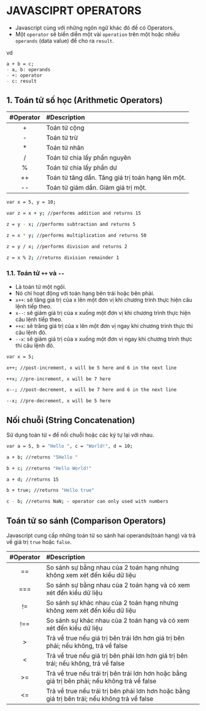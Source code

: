 # JAVASCIPRT OPERATORS

- Javascript cùng với những ngôn ngữ khác đó đề có Operators.
- Một `operator` sẽ biển diễn một vài `operation` trên một hoặc nhiều `operands` (data value) để cho ra `result`.

vd
```md
a + b = c;
- a, b: operands
- +: operator
- c: result
```

## 1. Toán tử số học (Arithmetic Operators)
| #Operator | #Description                                             |
| :-------: | :------------------------------------------------------- |
| +         | Toán tử cộng                                             |
| -         | Toán tử trừ                                              |
| *         | Toán tử nhân                                             |
| /         | Toán tử chia lấy phần nguyên                             |
| %         | Toán tử chia lấy phần dư                                 |
| ++        | Toán tử tăng dần. Tăng giá trị toán hạng lên một.        |
| --        | Toán tử giảm dần. Giảm giá trị một.                      |

```bash
var x = 5, y = 10;

var z = x + y; //performs addition and returns 15

z = y - x; //performs subtraction and returns 5

z = x * y; //performs multiplication and returns 50

z = y / x; //performs division and returns 2

z = x % 2; //returns division remainder 1
```

### 1.1. Toán tử `++` và `--`
- Là toán tử một ngôi.
- Nó chỉ hoạt động với toán hạng bên trái hoặc bên phải.
- `x++`: sẽ tăng giá trị của x lên một đơn vị khi chương trình thực hiện câu lệnh tiếp theo.
- `x--`: sẽ giảm giá trị của x xuống một đơn vị khi chương trình thực hiện câu lệnh tiếp theo.
- `++x`: sẽ trăng giá trị của x lên một đơn vị ngay khi chương trình thực thi câu lệnh đó.
- `--x`: sẽ giảm giá trị của x xuống một đơn vị ngay khi chương trình thực thi câu lệnh đó.
```bash
var x = 5;

x++; //post-increment, x will be 5 here and 6 in the next line

++x; //pre-increment, x will be 7 here

x--; //post-decrement, x will be 7 here and 6 in the next line

--x; //pre-decrement, x will be 5 here
```

## Nối chuỗi (String Concatenation)
Sử dụng toán tử `+` để nối chuỗi hoặc các ký tự lại với nhau.

```bash
var a = 5, b = "Hello ", c = "World!", d = 10;

a + b; //returns "5Hello "

b + c; //returns "Hello World!"

a + d; //returns 15

b + true; //returns "Hello true"

c - b; //returns NaN; - operator can only used with numbers
```

## Toán tử so sánh (Comparison Operators)
Javascript cung cấp những toán tử so sánh hai operands(toán hạng) và trả về giá trị `true` hoặc `false`.

| #Operator | #Description                                                                                  |
| :-------: | :-------------------------------------------------------------------------------------------- |
| ==        | So sánh sự bằng nhau của 2 toán hạng nhưng không xem xét đến kiểu dữ liệu                     |
| ===       | So sánh sự bằng nhau của 2 toán hạng và có xem xét đến kiểu dữ liệu                           |
| !=        | So sánh sự khác nhau của 2 toán hạng nhưng không xem xét đến kiểu dữ liệu                     |
| !==       | So sánh sự khác nhau của 2 toán hạng và có xem xét đến kiểu dữ liệu                           |
| >         | Trả về true nếu giá trị bên trái lớn hơn giá trị bên phải; nếu không, trả về false            |
| <         | Trả về true nếu giá trị bên phải lơn hơn giá trị bên trái; nếu không, trả về false            |
| >=        | Trả về true nếu trái trị bên trái lơn hơn hoặc bằng giá trị bên phải; nếu không trả về false  |
| <=        | Trả về true nếu trái trị bên phải lơn hơn hoặc bằng giá trị bên trái; nếu không trả về false  |